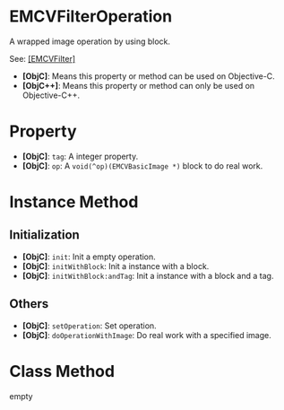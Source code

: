 # EMCVFilterOperation

A wrapped image operation by using block.

See: [[EMCVFilter]](https://github.com/trmbhs/EMCVLib/blob/master/Documents/EMCVFilter.md)

- **[ObjC]**: Means this property or method can be used on Objective-C.
- **[ObjC++]**: Means this property or method can only be used on Objective-C++.

# Property

- **[ObjC]**: `tag`: A integer property.
- **[ObjC]**: `op`: A `void(^op)(EMCVBasicImage *)` block to do real work.

# Instance Method

## Initialization

- **[ObjC]**: `init`: Init a empty operation.
- **[ObjC]**: `initWithBlock`: Init a instance with a block.
- **[ObjC]**: `initWithBlock:andTag`: Init a instance with a block and a tag.

## Others

- **[ObjC]**: `setOperation`: Set operation.
- **[ObjC]**: `doOperationWithImage`: Do real work with a specified image.


# Class Method

empty

